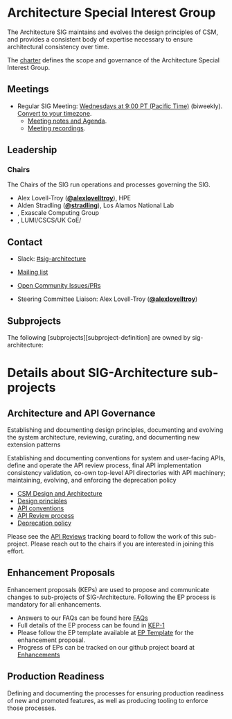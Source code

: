 # Architecture Special Interest Group

The Architecture SIG maintains and evolves the design principles of CSM, and provides a consistent body of expertise necessary to ensure architectural consistency over time.

The [charter](charter.md) defines the scope and governance of the Architecture Special Interest Group.

## Meetings

* Regular SIG Meeting: [Wednesdays at 9:00 PT (Pacific Time)]() (biweekly). [Convert to your timezone](http://www.thetimezoneconverter.com/?t=09:00&tz=PT%20%28Pacific%20Time%29).
  * [Meeting notes and Agenda]().
  * [Meeting recordings]().


## Leadership

### Chairs
The Chairs of the SIG run operations and processes governing the SIG.

* Alex Lovell-Troy (**[@alexlovelltroy](https://github.com/alexlovelltroy)**), HPE
* Alden Stradling (**[@stradling](https://github.com/stradling)**), Los Alamos National Lab
* , Exascale Computing Group
* , LUMI/CSCS/UK CoE/

## Contact
- Slack: [#sig-architecture](https://cray-shasta.slack.com/messages/sig-csm-architecture)
- [Mailing list](https://)
- [Open Community Issues/PRs](https://github.com/cray-hpe/community/labels/sig%2Farchitecture)

- Steering Committee Liaison: Alex Lovell-Troy (**[@alexlovelltroy](https://github.com/alexlovelltroy)**)

## Subprojects

The following [subprojects][subproject-definition] are owned by sig-architecture:

# Details about SIG-Architecture sub-projects

## Architecture and API Governance

Establishing and documenting design principles, documenting and evolving the system architecture, reviewing, curating, and documenting new extension patterns

Establishing and documenting conventions for system and user-facing APIs, define and operate the APl review process, final API implementation consistency validation, co-own top-level API directories with API machinery; maintaining, evolving, and enforcing the deprecation policy

* [CSM Design and Architecture](https://github.com/cray-hpe/community/blob/master/contributors/design-proposals/architecture/architecture.md)
* [Design principles](https://github.com/cray-hpe/community/blob/master/contributors/design-proposals/architecture/principles.md)
* [API conventions](/contributors/devel/sig-architecture/api-conventions.md)
* [API Review process](https://github.com/cray-hpe/community/blob/master/sig-architecture/api-review-process.md)
* [Deprecation policy]()

Please see the [API Reviews]() tracking board to follow the work of this sub-project. Please reach out to the chairs if you are interested in joining this effort.

## Enhancement Proposals

Enhancement proposals (KEPs) are used to propose and communicate changes to sub-projects of SIG-Architecture. Following the EP process is mandatory for all enhancements.

* Answers to our FAQs can be found here [FAQs](https://github.com/cray-hpe/enhancements/tree/master/eps#faqs) 
* Full details of the EP process can be found in [KEP-1](https://github.com/cray-hpe/enhancements/blob/master/eps/0001-enhancement-proposal-process.md)
* Please follow the EP template available at [EP Template](https://github.com/cray-hpe/enhancements/blob/master/eps/NNNN-ep-template/README.md) for the enhancement proposal.
* Progress of EPs can be tracked on our github project board at [Enhancements](https://github.com/cray-hpe/enhancements/projects/4)

## Production Readiness

Defining and documenting the processes for ensuring production readiness of new and
promoted features, as well as producing tooling to enforce those processes.
